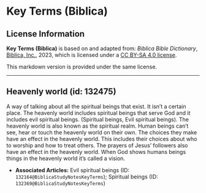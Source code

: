 # Key Terms (Biblica)

## License Information

**Key Terms (Biblica)** is based on and adapted from: _Biblica Bible Dictionary_, [Biblica, Inc.](https://www.biblica.com/), 2023, which is licensed under a [CC BY-SA 4.0 license](https://creativecommons.org/licenses/by-sa/4.0/legalcode.en).

This markdown version is provided under the same license.



--------------------------------

## Heavenly world (id: 132475)

A way of talking about all the spiritual beings that exist. It isn’t a certain place. The heavenly world includes spiritual beings that serve God and it includes evil spiritual beings. (Spiritual beings, Evil spiritual beings). The heavenly world is also known as the spiritual realm. Human beings can’t see, hear or touch the heavenly world on their own. The choices they make have an effect in the heavenly world. This includes their choices about who to worship and how to treat others. The prayers of Jesus’ followers also have an effect in the heavenly world. When God shows humans beings things in the heavenly world it’s called a vision.

* **Associated Articles:** Evil spiritual beings (ID: `132164@BiblicaStudyNotesKeyTerms`); Spiritual beings (ID: `132369@BiblicaStudyNotesKeyTerms`)

